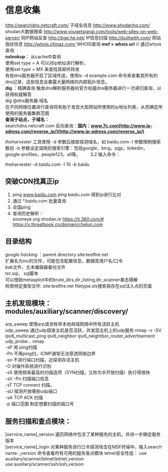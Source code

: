 # 信息收集  
http://searchdns.netcraft.com/ 子域名信息
http://www.shodanhq.com/ shodan大数据搜索
http://www.yougetsignal.com/tools/web-sites-on-web-server/ 同IP网站反查
http://bgp.he.net/ IP信息扫描
http://builtwith.com/ 网站指纹信息
http://whois.chinaz.com/ WHOIS查询
**msf > whois url** // 通过whois查询  
**nslookup**： 从cache中查询     
使用set type = A 可以对ip地址进行解析，     
使用set type = MX 来查找其邮件转发     
有些dns服务器开启了区域传送，使用ls -d example.com 命令来查看其所有的              dns记录，这些信息会暴露大量网络的内部拓扑信息。  
**dig** ：精确查询     触发dns解析服务器向官方权威dns服务器进行一次递归查询，以获得权威解答      
dig @dns服务器 域名    
在不同网络位置进行查询将有助于发现大型网站所使用的ip地址列表，从而确定所使用的服务器集群范围  
**查询子站点，子域名：**   
searchdns.netcraft.com
反向查询：**国内：www.7c.com[http://www.ip-adress.com/reverse_ip/](http://www.ip-adress.com/reverse_ip/)**  

*theharvester* 工具使用
-d 参数后接欲探测域名，如 baidu.com
-l 参数限制搜索数目
-b 参数设定调用的搜索引擎：包括google，bing，pgp，linkedin，google-profiles，people123，all等。
　　3.2 输入命令：

theharvester –d baidu.com -l 10 -b baidu
  
##  突破CDN找真正ip
1.  ping www.baidu.com
    ping baidu.com 得到ip进行比对
2. 通过 *.baidu.com 批量查询
3. 全国ping
4. 查询历史解析：  
    zoomeye.org
    shodan.io
    https://ti.360.com/#
    https://x.threatbook.cn/domain/chelun.com

## 目录结构     

*google hacking* ：parent directory site:testfire.net    
扩展名为inc的文件，可能包含配置信息，数据库用户名/口令                
bak文件，文本编辑器备份文件                
txt.sql，  sql脚本     
可以借助metasploit中的brute_dirs,dir_listing,dir_scanner暴击猜解      
检索特定类型文件: site:testfire.net filetype:xls搜索易存在sql注入点的页面


## 主机发现模块：modules/auxiliary/scanner/discovery/

arp_sweep 使用arp请求枚举本地局域网络中所有活跃主机     
udp_sweep 通过udp探查主机是否活跃，并发现主机上的udp服务 nmap -v -SV    
ipv6_multicast_ping ipv6_neighbor 
ipv6_neightbor_router_advertisement udp_probe...
nmap     
-sP 用 ping扫描     
-Pn 不用ping扫，ICMP通常无法穿透网络边界    
-sn 不进行端口扫描，近探测存活主机    
-O 对操作系统进行识别    
-sS 使用频率最高的扫描选项（SYN扫描，又称为半开放扫描）执行得很快     
-sV -Pn 扫描端口信息    
-sT TCP connect 扫描，     
-sU 探测开放哪些udp端口     
-sA TCP ACK 扫描    
-p 端口范围 制定想要扫描的端口号  

## **服务扫描和查点模块：**     

[service_name]_version 遍历网络中包含了某种服务的主机，并进一步确定服务版本  
[service_name]_login 对某种服务进行口令探测攻击在MSF终端中，输入search name: _version 命令查看所有可用的服务查点模块 
telnet安全性低：    use auxiliary/scanner/telnet/letnet_version   
  use auxiliary/scanner/ssh/ssh_version  
